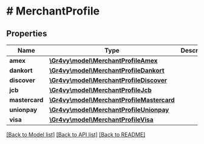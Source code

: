 # # MerchantProfile

## Properties

Name | Type | Description | Notes
------------ | ------------- | ------------- | -------------
**amex** | [**\Gr4vy\model\MerchantProfileAmex**](MerchantProfileAmex.md) |  | [optional]
**dankort** | [**\Gr4vy\model\MerchantProfileDankort**](MerchantProfileDankort.md) |  | [optional]
**discover** | [**\Gr4vy\model\MerchantProfileDiscover**](MerchantProfileDiscover.md) |  | [optional]
**jcb** | [**\Gr4vy\model\MerchantProfileJcb**](MerchantProfileJcb.md) |  | [optional]
**mastercard** | [**\Gr4vy\model\MerchantProfileMastercard**](MerchantProfileMastercard.md) |  | [optional]
**unionpay** | [**\Gr4vy\model\MerchantProfileUnionpay**](MerchantProfileUnionpay.md) |  | [optional]
**visa** | [**\Gr4vy\model\MerchantProfileVisa**](MerchantProfileVisa.md) |  | [optional]

[[Back to Model list]](../../README.md#models) [[Back to API list]](../../README.md#endpoints) [[Back to README]](../../README.md)
